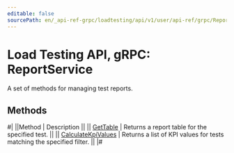 ```yaml
---
editable: false
sourcePath: en/_api-ref-grpc/loadtesting/api/v1/user/api-ref/grpc/Report/index.md
---
```


# Load Testing API, gRPC: ReportService

A set of methods for managing test reports.

## Methods

#|
||Method | Description ||
|| [GetTable](getTable.md) | Returns a report table for the specified test. ||
|| [CalculateKpiValues](calculateKpiValues.md) | Returns a list of KPI values for tests matching the specified filter. ||
|#